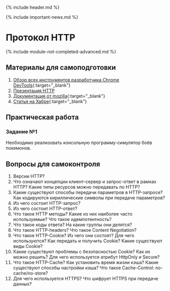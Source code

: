 {% include header.md %}

{% include important-news.md %}

Протокол HTTP
===
{% include module-not-completed-advanced.md %}

Материалы для самоподготовки
---------------------
1. [Обзор всех инструментов разработчика Chrome DevTools](https://habr.com/ru/company/simbirsoft/blog/337116/){:target="_blank"}
1. [Презентация HTTP](./presentations/HTTP.pdf)
1. [Документация от mozilla](https://developer.mozilla.org/ru/docs/Web/HTTP){:target="_blank"}
1. [Статья на Хабре](https://habr.com/ru/post/215117/){:target="_blank"}

Практическая работа
---------------------

### Задание №1
Необходимо реализовать консольную программу-симулятор боёв покемонов.

Вопросы для самоконтроля
---------------------
1. Версии HTTP?
1. Что означают концепции клиент-сервер и запрос-ответ в рамках HTTP? Какие типы ресурсов можно передавать по HTTP?
1. Какие существуют способы передачи параметров в HTTP-запросе? Как кодируются кириллические символы при передаче параметров?
1. Из чего состоит HTTP-запрос?
1. Из чего состоит HTTP-ответ?
1. Что такое HTTP методы? Какие из них наиболее часто используемые? Что такое идемпотентность?
1. Что такое коды ответа? На какие группы они делятся?
1. Что такое HTTP-headers? Что такое Content Negotiation?
1. Что такое HTTP-Cookie? Из чего они состоят? Для чего используются? Как передать и получить Cookie? 
Какие существуют виды Cookie?
1. Какие существуют проблемы с безопасностью Cookie? Как их можно решить? Для чего используется атрибут HttpOnly и Secure?
1. Что такое HTTP-Cache? Как установить время жизни кэша? Какие существуют способы настройки кэша? 
Что такое Cache-Control: no-cache/no-store?
1. Для чего используется HTTPS? Что шифрует HTTPS при передаче данных?
